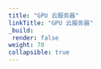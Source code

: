 ```yaml
---
title: "GPU 云服务器"
linkTitle: "GPU 云服务器"
_build:
 render: false 
weight: 70
collapsible: true
---
```

